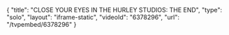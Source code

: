 {
    "title": "CLOSE YOUR EYES IN THE HURLEY STUDIOS: THE END",
    "type": "solo",
    "layout": "iframe-static",
    "videoId": "6378296",
    "url": "\/tvpembed\/6378296"
}